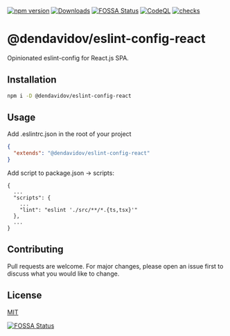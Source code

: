 [![npm version](https://img.shields.io/npm/v/@dendavidov/eslint-config-react.svg)](https://www.npmjs.com/package/@dendavidov/eslint-config-react)
[![Downloads](https://img.shields.io/npm/dm/@dendavidov/eslint-config-react.svg)](https://www.npmjs.com/package/@dendavidov/eslint-config-react)
[![FOSSA Status](https://app.fossa.com/api/projects/git%2Bgithub.com%2Fdendavidov%2Feslint-config-react.svg?type=shield)](https://app.fossa.com/projects/git%2Bgithub.com%2Fdendavidov%2Feslint-config-react?ref=badge_shield)
[![CodeQL](https://github.com/dendavidov/eslint-config-react/actions/workflows/codeql.yml/badge.svg)](https://github.com/dendavidov/eslint-config-react/actions/workflows/codeql.yml)
[![checks](https://github.com/dendavidov/eslint-config-react/actions/workflows/test.yml/badge.svg)](https://github.com/dendavidov/eslint-config-react/actions/workflows/test.yml)

# @dendavidov/eslint-config-react

Opinionated eslint-config for React.js SPA.

## Installation

```bash
npm i -D @dendavidov/eslint-config-react
```

## Usage

Add .eslintrc.json in the root of your project
```json
{
  "extends": "@dendavidov/eslint-config-react"
}
```
Add script to package.json -> scripts:
```
{
  ...
  "scripts": {
    ...
    "lint": "eslint './src/**/*.{ts,tsx}'"
  },
  ...
}
```

## Contributing

Pull requests are welcome. For major changes, please open an issue first
to discuss what you would like to change.

## License

[MIT](https://dendavidov.mit-license.org/)

[![FOSSA Status](https://app.fossa.com/api/projects/git%2Bgithub.com%2Fdendavidov%2Feslint-config-react.svg?type=large)](https://app.fossa.com/projects/git%2Bgithub.com%2Fdendavidov%2Feslint-config-react?ref=badge_large)
